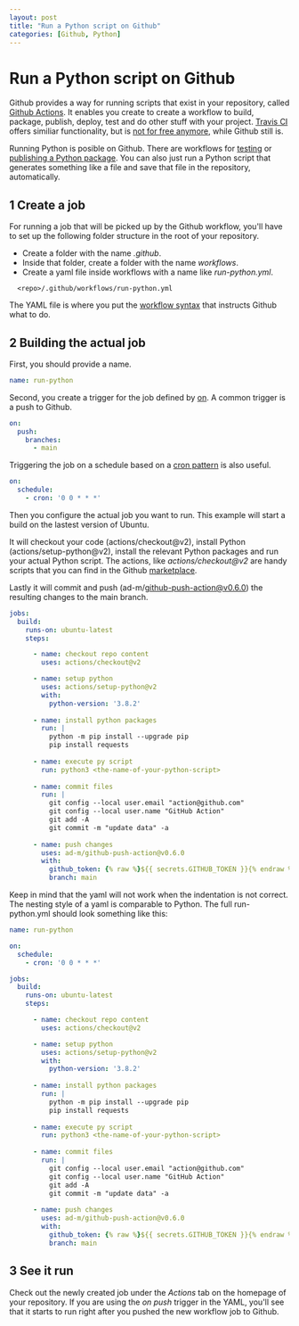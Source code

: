 ```yaml
---
layout: post
title: "Run a Python script on Github"
categories: [Github, Python]
---
```


# Run a Python script on Github

Github provides a way for running scripts that exist in your repository, called [Github Actions](https://github.com/features/actions). It enables you create to create a workflow to build, package, publish, deploy, test and do other stuff with your project. [Travis CI](https://www.travis-ci.com/) offers similiar functionality, but is [not for free anymore](https://blog.travis-ci.com/2020-11-02-travis-ci-new-billing), while Github still is.

Running Python is posible on Github. There are workflows for [testing](https://docs.github.com/en/actions/automating-builds-and-tests/building-and-testing-nodejs-or-python?langId=py) or [publishing a Python package](https://github.com/actions/starter-workflows/blob/main/ci/python-publish.yml). You can also just run a Python script that generates something like a file and save that file in the repository, automatically.

## 1 Create a job

For running a job that will be picked up by the Github workflow, you'll have to set up the following folder structure in the root of your repository.

- Create a folder with the name *.github*.
- Inside that folder, create a folder with the name *workflows*.
- Create a yaml file inside workflows with a name like *run-python.yml*.

```  
  <repo>/.github/workflows/run-python.yml
```

The YAML file is where you put the [workflow syntax](https://docs.github.com/en/actions/using-workflows/workflow-syntax-for-github-actions) that instructs Github what to do.

## 2 Building the actual job

First, you should provide a name.

``` yaml
name: run-python
```

Second, you create a trigger for the job defined by [on](https://docs.github.com/en/actions/using-workflows/workflow-syntax-for-github-actions#on). A common trigger is a push to Github.

``` yaml
on:
  push:
    branches:
      - main
```

Triggering the job on a schedule based on a [cron pattern](https://crontab.guru/#0_0_*_*_*) is also useful.

``` yaml
on:
  schedule:
    - cron: '0 0 * * *'
```

Then you configure the actual job you want to run. This example will start a build on the lastest version of Ubuntu. 

It will checkout your code (actions/checkout@v2), install Python (actions/setup-python@v2), install the relevant Python packages and run your actual Python script. The actions, like *actions/checkout@v2* are handy scripts that you can find in the Github [marketplace](https://github.com/marketplace?type=actions). 
    
Lastly it will commit and push (ad-m/github-push-action@v0.6.0) the resulting changes to the main branch.
   
``` yaml
jobs:
  build:
    runs-on: ubuntu-latest
    steps:

      - name: checkout repo content
        uses: actions/checkout@v2

      - name: setup python
        uses: actions/setup-python@v2
        with:
          python-version: '3.8.2'
          
      - name: install python packages
        run: |
          python -m pip install --upgrade pip
          pip install requests
          
      - name: execute py script
        run: python3 <the-name-of-your-python-script>
          
      - name: commit files
        run: |
          git config --local user.email "action@github.com"
          git config --local user.name "GitHub Action"
          git add -A
          git commit -m "update data" -a
          
      - name: push changes
        uses: ad-m/github-push-action@v0.6.0
        with:
          github_token: {% raw %}${{ secrets.GITHUB_TOKEN }}{% endraw %}
          branch: main
```

Keep in mind that the yaml will not work when the indentation is not correct. The nesting style of a yaml is comparable to Python. The full run-python.yml should look something like this:

``` yaml
name: run-python

on:
  schedule:
    - cron: '0 0 * * *'

jobs:
  build:
    runs-on: ubuntu-latest
    steps:

      - name: checkout repo content
        uses: actions/checkout@v2

      - name: setup python
        uses: actions/setup-python@v2
        with:
          python-version: '3.8.2'
          
      - name: install python packages
        run: |
          python -m pip install --upgrade pip
          pip install requests
          
      - name: execute py script
        run: python3 <the-name-of-your-python-script>
          
      - name: commit files
        run: |
          git config --local user.email "action@github.com"
          git config --local user.name "GitHub Action"
          git add -A
          git commit -m "update data" -a
          
      - name: push changes
        uses: ad-m/github-push-action@v0.6.0
        with:
          github_token: {% raw %}${{ secrets.GITHUB_TOKEN }}{% endraw %}
          branch: main  
```

## 3 See it run

Check out the newly created job under the *Actions* tab on the homepage of your repository. If you are using the *on push* trigger in the YAML, you'll see that it starts to run right after you pushed the new workflow job to Github.

